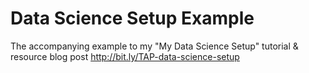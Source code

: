 # Data Science Setup Example
The accompanying example to my "My Data Science Setup" tutorial & resource blog post
http://bit.ly/TAP-data-science-setup
